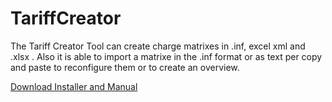 # TariffCreator

The Tariff Creator Tool can create charge matrixes in .inf, excel xml and .xlsx .
Also it is able to import a matrixe in the .inf format or as text per copy and paste to reconfigure them or to create an overview.


<a href="https://github.com/Asyno/TariffCreator/releases">Download Installer and Manual</a>
